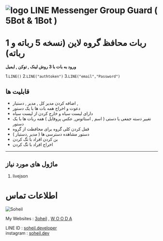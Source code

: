 # ![logo](linepy/LINE.png) LINE Messenger Group Guard ( 5Bot &amp; 1Bot )

<p align="center">
  
# ربات محافظ گروه لاین (نسخه 5 رباته و 1 رباته)

**ورود به بات با 3 روش لینک , توکن , ایمیل**


1.`LINE()`
2.`LINE("authtoken")`
3.`LINE("email","Password")`


## قابلیت ها

- اضافه کردن مدیر کل , مدیر , دستیار , 
- دعوت و اخراج همه بات ها با یک دستور 
- دارای لیست سیاه و خارج کردن از لیست سیاه
- تغییر دسته جمعی یا دستی ( اسم , استاتوس, عکس پروفایل ) همه ربات ها با یک دستور
- قفل کردن کلی گروه برای محافظت از گروه
- دستور مشاهده دسترسی ها ( مدیر ,دستیار )
- بن کردن افراد با تگ کردن 
- اخراج افراد با تگ کردن
_________________________________

## ماژول های مورد نیاز

1. livejson


# اطلاعات تماس

![Soheil](/logo.png)

My Websites : [3oheil](https://3oheil.com)  ,  [W O O D A](httpS://www.wooda.ir)

LINE ID : [soheil.developer](http://line.me/ti/p/~soheil.developer)  
instagram : [soheil.dev](http://instagram.com/soheil.dev)

</p>
